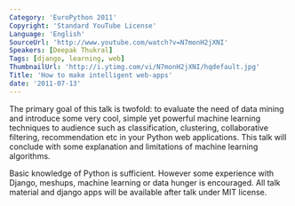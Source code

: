 ```yaml
---
Category: 'EuroPython 2011'
Copyright: 'Standard YouTube License'
Language: 'English'
SourceUrl: 'http://www.youtube.com/watch?v=N7monH2jXNI'
Speakers: [Deepak Thukral]
Tags: [django, learning, web]
ThumbnailUrl: 'http://i.ytimg.com/vi/N7monH2jXNI/hqdefault.jpg'
Title: 'How to make intelligent web-apps'
date: '2011-07-13'
---
```

The primary goal of this talk is twofold: to evaluate the need of data mining
and introduce some very cool, simple yet powerful machine learning techniques
to audience such as classification, clustering, collaborative filtering,
recommendation etc in your Python web applications. This talk will conclude
with some explanation and limitations of machine learning algorithms.

Basic knowledge of Python is sufficient. However some experience with Django,
meshups, machine learning or data hunger is encouraged. All talk material and
django apps will be available after talk under MIT license.

